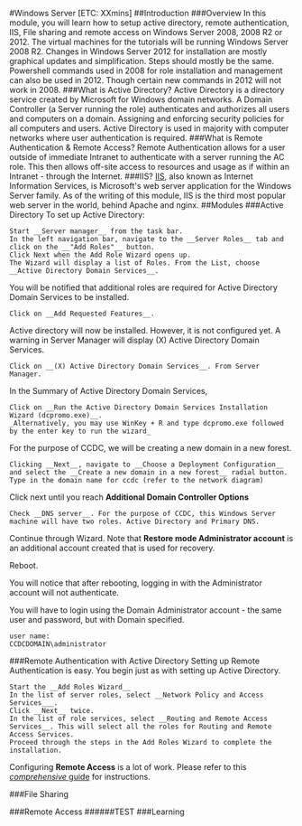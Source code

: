 #Windows Server [ETC: XXmins]
##Introduction
###Overview
In this module, you will learn how to setup active directory, remote authentication, IIS, File sharing and remote access on Windows Server 2008, 2008 R2 or 2012. The virtual machines for the tutorials will be running Windows Server 2008 R2. Changes in Windows Server 2012 for installation are mostly graphical updates and simplification. Steps should mostly be the same. Powershell commands used in 2008 for role installation and management can also be used in 2012. Though certain new commands in 2012 will not work in 2008.
###What is Active Directory?
Active Directory is a directory service created by Microsoft for Windows domain networks. A Domain Controller (a Server running the role) authenticates and authorizes all users and computers on a domain. Assigning and enforcing security policies for all computers and users. Active Directory is used in majority with computer networks where user authentication is required.
###What is Remote Authentication & Remote Access? 
Remote Authentication allows for a user outside of immediate Intranet to authenticate with a server running the AC role. This then allows off-site access to resources and usage as if within an Intranet - through the Internet.
###IIS?
[IIS](http://www.iis.net/learn), also known as Internet Information Services, is Microsoft's web server application for the Windows Server family. As of the writing of this module, IIS is the third most popular web server in the world, behind Apache and nginx. 
##Modules
###Active Directory
To set up Active Directory:
~~~
Start __Server manager__ from the task bar. 
In the left navigation bar, navigate to the __Server Roles__ tab and click on the __"Add Roles"__ button.
Click Next when the Add Role Wizard opens up.
The Wizard will display a list of Roles. From the List, choose __Active Directory Domain Services__.
~~~
You will be notified that additional roles are required for Active Directory Domain Services to be installed. 
~~~
Click on __Add Requested Features__.
~~~
Active directory will now be installed. However, it is not configured yet. A warning in Server Manager will display (X) Active Directory Domain Services. 
~~~
Click on __(X) Active Directory Domain Services__. From Server Manager.
~~~
In the Summary of Active Directory Domain Services,
~~~
Click on __Run the Active Directory Domain Services Installation Wizard (dcpromo.exe)__.
_Alternatively, you may use WinKey + R and type dcpromo.exe followed by the enter key to run the wizard_
~~~
For the purpose of CCDC, we will be creating a new domain in a new forest.
~~~
Clicking __Next__, navigate to __Choose a Deployment Configuration__ and select the __Create a new domain in a new forest__ radial button.
Type in the domain name for ccdc (refer to the network diagram)
~~~
Click next until you reach __Additional Domain Controller Options__
~~~
Check __DNS server__. For the purpose of CCDC, this Windows Server machine will have two roles. Active Directory and Primary DNS.
~~~
Continue through Wizard. Note that __Restore mode Administrator account__ is an additional account created that is used for recovery.

Reboot.

You will notice that after rebooting, logging in with the Administrator account will not authenticate.

You will have to login using the Domain Administrator account - the same user and password, but with Domain specified.
~~~
user name:
CCDCDOMAIN\administrator
~~~

###Remote Authentication with Active Directory
Setting up Remote Authentication is easy. You begin just as with setting up Active Directory.
~~~
Start the __Add Roles Wizard__
In the list of server roles, select __Network Policy and Access Services___.
Click __Next__ twice.
In the list of role services, select __Routing and Remote Access Services__. This will select all the roles for Routing and Remote Access Services.
Proceed through the steps in the Add Roles Wizard to complete the installation.
~~~

Configuring __Remote Access__ is a lot of work. Please refer to this [_comprehensive_ guide](http://www.buchatech.com/2010/06/how-to-setup-vpn-access-on-server-2008/) for instructions.

###File Sharing

###Remote Access
######TEST
###Learning